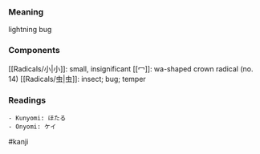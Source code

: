 ### Meaning

lightning bug

### Components

[[Radicals/小|小]]: small, insignificant [[冖]]: wa-shaped crown radical (no. 14) [[Radicals/虫|虫]]: insect; bug; temper

### Readings

```
- Kunyomi: ほたる
- Onyomi: ケイ
```

#kanji